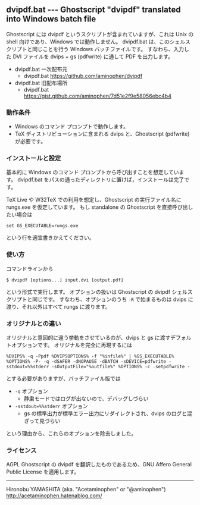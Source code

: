 ## dvipdf.bat --- Ghostscript "dvipdf" translated into Windows batch file

Ghostscript には dvipdf というスクリプトが含まれていますが、これは Unix の shell 向けであり、Windows では動作しません。
dvipdf.bat は、このシェルスクリプトと同じことを行う Windows バッチファイルです。
すなわち、入力した DVI ファイルを dvips + gs (pdfwrite) に通して PDF を出力します。

- dvipdf.bat 一次配布元
    - dvipdf.bat https://github.com/aminophen/dvipdf
- dvipdf.bat 旧配布場所
    - dvipdf.bat https://gist.github.com/aminophen/7d51e2f9e58056ebc4b4

### 動作条件

- Windows のコマンド プロンプトで動作します。
- TeX ディストリビューションに含まれる dvips と、Ghostscript (pdfwrite) が必要です。

### インストールと設定

基本的に Windows のコマンド プロンプトから呼び出すことを想定しています。
dvipdf.bat をパスの通ったディレクトリに置けば，インストールは完了です。

TeX Live や W32TeX での利用を想定し、Ghostscript の実行ファイル名に rungs.exe を仮定しています。
もし standalone の Ghostscript を直接呼び出したい場合は

    set GS_EXECUTABLE=rungs.exe

という行を適宜書きかえてください。

### 使い方

コマンドラインから

    $ dvipdf [options...] input.dvi [output.pdf]

という形式で実行します。
オプションの扱いは Ghostscript の dvipdf シェルスクリプトと同じです。
すなわち、オプションのうち `-R` で始まるものは dvips に渡り、それ以外はすべて rungs に渡ります。

### オリジナルとの違い

オリジナルと意図的に違う挙動をさせているのが、dvips と gs に渡すデフォルトオプションです。
オリジナルを完全に再現するには

    %DVIPS% -q -Ppdf %DVIPSOPTIONS% -f "%infile%" | %GS_EXECUTABLE% %OPTIONS% -P- -q -dSAFER -dNOPAUSE -dBATCH -sDEVICE=pdfwrite -sstdout=%%stderr -sOutputFile="%outfile%" %OPTIONS% -c .setpdfwrite -

とする必要がありますが、バッチファイル版では

- `-q` オプション
    - 静粛モードではログが出ないので、デバッグしづらい
- `-sstdout=%%stderr` オプション
    - gs の標準出力が標準エラー出力にリダイレクトされ、dvips のログと混ざって見づらい

という理由から、これらのオプションを除去しました。

### ライセンス

AGPL Ghostscript の dvipdf を翻訳したものであるため、GNU Affero General Public License を適用します。

--------------------
Hironobu YAMASHITA (aka. "Acetaminophen" or "@aminophen")
http://acetaminophen.hatenablog.com/
